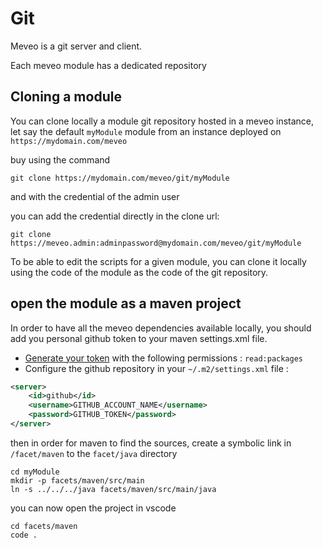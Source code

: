 # Git

Meveo is a git server and client.

Each meveo module has a dedicated repository



## Cloning a module

You can clone locally a module git repository hosted in a meveo instance, let say the default `myModule` module from an instance deployed on `https://mydomain.com/meveo` 

buy using the command 
```
git clone https://mydomain.com/meveo/git/myModule
```
and with the credential of the admin user

you can add the credential directly in the clone url:

```
git clone https://meveo.admin:adminpassword@mydomain.com/meveo/git/myModule
```

To be able to edit the scripts for a given module, you can clone it locally using the code 
of the module as the code of the git repository.

## open the module as a maven project

In order to have all the meveo dependencies available locally, you should add you personal 
github token to your maven settings.xml file.

- [Generate your token](https://github.com/settings/tokens/new) with the following permissions : `read:packages`
- Configure the github repository in your `~/.m2/settings.xml` file : 

```xml
<server>
    <id>github</id>
    <username>GITHUB_ACCOUNT_NAME</username>
    <password>GITHUB_TOKEN</password>
</server>
```

then in order for maven to find the sources, create a symbolic link in `/facet/maven` to the `facet/java` directory

```
cd myModule
mkdir -p facets/maven/src/main
ln -s ../../../java facets/maven/src/main/java
```

you can now open the project in vscode

```
cd facets/maven
code .
```
